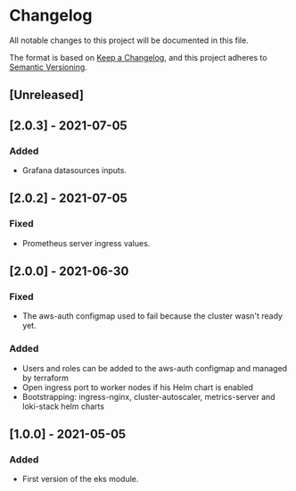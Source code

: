 # Changelog

All notable changes to this project will be documented in this file.

The format is based on [Keep a Changelog](https://keepachangelog.com/en/1.0.0/),
and this project adheres to [Semantic Versioning](https://semver.org/spec/v2.0.0.html).

## [Unreleased]

## [2.0.3] - 2021-07-05

### Added

- Grafana datasources inputs.

## [2.0.2] - 2021-07-05

### Fixed

- Prometheus server ingress values.

## [2.0.0] - 2021-06-30

### Fixed

- The aws-auth configmap used to fail because the cluster wasn't ready yet.

### Added

- Users and roles can be added to the aws-auth configmap and managed by terraform
- Open ingress port to worker nodes if his Helm chart is enabled
- Bootstrapping: ingress-nginx, cluster-autoscaler, metrics-server and loki-stack helm charts

## [1.0.0] - 2021-05-05

### Added

- First version of the eks module.


